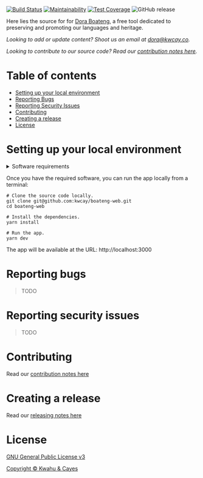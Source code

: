 [![Build Status](https://travis-ci.com/kwcay/boateng-web.svg?branch=stable)](https://travis-ci.com/kwcay/boateng-web)
[![Maintainability](https://img.shields.io/codeclimate/maintainability-percentage/kwcay/boateng-web)](https://codeclimate.com/github/kwcay/boateng-web/maintainability)
[![Test Coverage](https://api.codeclimate.com/v1/badges/5b07645aa53a13f4aa9e/test_coverage)](https://codeclimate.com/github/kwcay/boateng-web/test_coverage)
![GitHub release](https://img.shields.io/github/v/release/kwcay/boateng-web)

Here lies the source for for [Dora Boateng](https://doraboateng.com), a free tool dedicated to preserving and promoting our languages and heritage.

_Looking to add or update content? Shoot us an email at dora@kwcay.co._

_Looking to contribute to our source code? Read our [contribution notes here](docs/contributing.md)._

# Table of contents

- [Setting up your local environment](#setting-up-your-local-environment)
- [Reporting Bugs](#reporting-bugs)
- [Reporting Security Issues](#reporting-security-issues)
- [Contributing](https://github.com/kwcay/boateng-web/blob/stable/docs/contributing.md)
- [Creating a release](https://github.com/kwcay/boateng-web/blob/stable/docs/releasing.md)
- [License](#license)

# Setting up your local environment

<details>
    <summary>Software requirements</summary>

Make sure the following software is installed on your local machine:

- [Git](https://git-scm.com)
- [Node](https://nodejs.org)
- [Yarn](https://yarnpkg.com)

**Optional, but recommended:**

- [Visual Studio Code](https://code.visualstudio.com)

</details>

Once you have the required software, you can run the app locally from a terminal:

```shell
# Clone the source code locally.
git clone git@github.com:kwcay/boateng-web.git
cd boateng-web

# Install the dependencies.
yarn install

# Run the app.
yarn dev
```

The app will be available at the URL: http://localhost:3000

# Reporting bugs

>TODO

# Reporting security issues

>TODO

# Contributing

Read our [contribution notes here](docs/contributing.md)

# Creating a release

Read our [releasing notes here](docs/releasing.md)

# License

[GNU General Public License v3](https://github.com/kwcay/boateng-web/blob/stable/LICENSE)

[Copyright &copy; Kwahu &amp; Cayes](https://kwcay.co)
